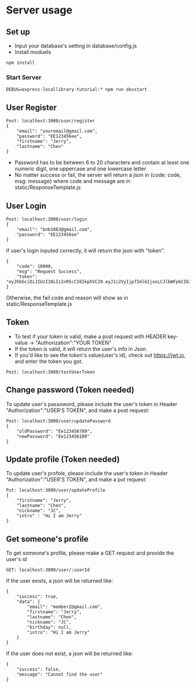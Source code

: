 # Server usage

## Set up 
* Input your database's setting in database/config.js
* Install moduels
```
npm install
```
### Start Server
```
DEBUG=express-locallibrary-tutorial:* npm run devstart
```

## User Register

```
Post: localhost:3000/user/register
{
    "email": "youremail@gmail.com",
    "password": "EE123456ee",
    "firstname": "Jerry",
    "lastname": "Chen"
}
```
* Password has to be between 6 to 20 characters and contain at least one numeric digit, one uppercase and one lowercase letter
* No matter success or fail, the server will return a json in {code: code, msg: message} where code and message are in static/ResponseTemplate.js

## User Login
```
Post: localhost:3000/user/login
{
    "email": "bnb1083@gmail.com",
    "password": "EE123456ee"
}
```
If user's login inputed correctly, it will return the json with "token".
```
{
    "code": 10000,
    "msg": "Request Success",
    "token": "eyJhbGciOiJIUzI1NiIsInR5cCI6IkpXVCJ9.eyJ1c2VyIjp7ImlkIjoxLCJlbWFpbCI6ImJuYjEwODNAZ21haWwuY29tIiwiZmlyc3RfbmFtZSI6IkplcnJ5IiwibGFzdF9uYW1lIjoiQ2hlbiIsInBhc3N3b3JkX3NhbHQiOiJjYzMyN2QwMDBmNWIxN2JmYWNmMTFlYjRhN2RhMTQ0NCIsInBhc3N3b3JkX2hhc2hlZCI6ImY2OTYzYzFmZTQxNmFkZWY0YTI0MDY1NzEyYmYzYWY4YjU2M2Y5Zjk0MTQ4ODQ4NjJmNDI5ZWRlMWJlZWNiODAiLCJ0b2tlbnMiOm51bGx9LCJpYXQiOjE2MDEwODM1MDUsImV4cCI6MTYwMTY4ODMwNX0.hdKH5wdAnJTTyrd7nzgQX7G0IMr3o8n2Uk94GyGXqm8"
}
```
Otherwise, the fail code and reason will show as in static/ResponseTemplate.js

## Token
* To test if your token is valid, make a post request with HEADER key-value -> "Authorization":"YOUR TOKEN"
* If the token is valid, it will return the user's info in Json.
* If you'd like to see the token's value(user's id), check out https://jwt.io, and enter the token you got.
```
Post: localhost:3000/testUserToken
```

## Change password (Token needed)
To update user's passoword, please include the user's token in Header
"Authorization":"USER'S TOKEN", and make a post request:
```
Post: localhost:3000/user/updatePassword
{
    "oldPassword": "Ee123456789",
    "newPassword": "Ee123456100"
}
```

## Update profile (Token needed)
To update user's profole, please include the user's token in Header
"Authorization":"USER'S TOKEN", and make a put request:
```
Put: localhost:3000/user/updateProfile
{
    "firstname": "Jerry",
    "lastname": "Chen",
    "nickname": "JC",
    "intro" : "Hi I am Jerry"
}
```

## Get someone's profile
To get someone's profile, please make a GET request and provide the user's id
```
GET: localhost:3000/user/:userId
```
If the user exists, a json will be returned like: 
```
{
    "success": true,
    "data": {
        "email": "member2@gmail.com",
        "firstname": "Jerry",
        "lastname": "Chen",
        "nickname": "JC",
        "birthday": null,
        "intro": "Hi I am Jerry"
    }
}
```
If the user does not exist, a json will be returned like:
```
{
    "success": false,
    "message": "Cannot find the user"
}
```

